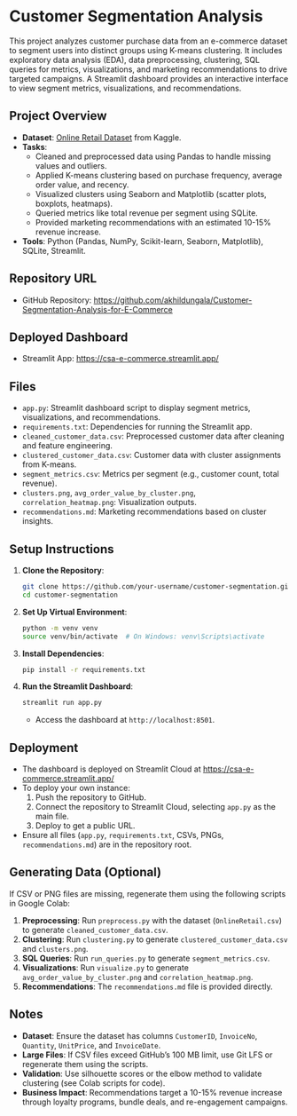 # Customer Segmentation Analysis

This project analyzes customer purchase data from an e-commerce dataset to segment users into distinct groups using K-means clustering. It includes exploratory data analysis (EDA), data preprocessing, clustering, SQL queries for metrics, visualizations, and marketing recommendations to drive targeted campaigns. A Streamlit dashboard provides an interactive interface to view segment metrics, visualizations, and recommendations.

## Project Overview
- **Dataset**: [Online Retail Dataset](https://www.kaggle.com/datasets/vijayuv/onlineretail) from Kaggle.
- **Tasks**:
  - Cleaned and preprocessed data using Pandas to handle missing values and outliers.
  - Applied K-means clustering based on purchase frequency, average order value, and recency.
  - Visualized clusters using Seaborn and Matplotlib (scatter plots, boxplots, heatmaps).
  - Queried metrics like total revenue per segment using SQLite.
  - Provided marketing recommendations with an estimated 10-15% revenue increase.
- **Tools**: Python (Pandas, NumPy, Scikit-learn, Seaborn, Matplotlib), SQLite, Streamlit.

## Repository URL
- GitHub Repository: https://github.com/akhildungala/Customer-Segmentation-Analysis-for-E-Commerce

## Deployed Dashboard
- Streamlit App: https://csa-e-commerce.streamlit.app/

## Files
- `app.py`: Streamlit dashboard script to display segment metrics, visualizations, and recommendations.
- `requirements.txt`: Dependencies for running the Streamlit app.
- `cleaned_customer_data.csv`: Preprocessed customer data after cleaning and feature engineering.
- `clustered_customer_data.csv`: Customer data with cluster assignments from K-means.
- `segment_metrics.csv`: Metrics per segment (e.g., customer count, total revenue).
- `clusters.png`, `avg_order_value_by_cluster.png`, `correlation_heatmap.png`: Visualization outputs.
- `recommendations.md`: Marketing recommendations based on cluster insights.

## Setup Instructions
1. **Clone the Repository**:
   ```bash
   git clone https://github.com/your-username/customer-segmentation.git
   cd customer-segmentation
   ```
2. **Set Up Virtual Environment**:
   ```bash
   python -m venv venv
   source venv/bin/activate  # On Windows: venv\Scripts\activate
   ```
3. **Install Dependencies**:
   ```bash
   pip install -r requirements.txt
   ```
4. **Run the Streamlit Dashboard**:
   ```bash
   streamlit run app.py
   ```
   - Access the dashboard at `http://localhost:8501`.

## Deployment
- The dashboard is deployed on Streamlit Cloud at https://csa-e-commerce.streamlit.app/
- To deploy your own instance:
  1. Push the repository to GitHub.
  2. Connect the repository to Streamlit Cloud, selecting `app.py` as the main file.
  3. Deploy to get a public URL.
- Ensure all files (`app.py`, `requirements.txt`, CSVs, PNGs, `recommendations.md`) are in the repository root.

## Generating Data (Optional)
If CSV or PNG files are missing, regenerate them using the following scripts in Google Colab:
1. **Preprocessing**: Run `preprocess.py` with the dataset (`OnlineRetail.csv`) to generate `cleaned_customer_data.csv`.
2. **Clustering**: Run `clustering.py` to generate `clustered_customer_data.csv` and `clusters.png`.
3. **SQL Queries**: Run `run_queries.py` to generate `segment_metrics.csv`.
4. **Visualizations**: Run `visualize.py` to generate `avg_order_value_by_cluster.png` and `correlation_heatmap.png`.
5. **Recommendations**: The `recommendations.md` file is provided directly.

## Notes
- **Dataset**: Ensure the dataset has columns `CustomerID`, `InvoiceNo`, `Quantity`, `UnitPrice`, and `InvoiceDate`.
- **Large Files**: If CSV files exceed GitHub’s 100 MB limit, use Git LFS or regenerate them using the scripts.
- **Validation**: Use silhouette scores or the elbow method to validate clustering (see Colab scripts for code).
- **Business Impact**: Recommendations target a 10-15% revenue increase through loyalty programs, bundle deals, and re-engagement campaigns.